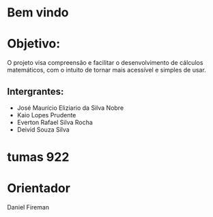 # Bem vindo 

# Objetivo:

O projeto visa compreensão e facilitar o desenvolvimento de cálculos matemáticos, com o intuito de tornar mais acessível e simples de usar.

## Intergrantes:

- José Maurício Eliziario da Silva Nobre
- Kaio Lopes Prudente 
- Everton Rafael Silva Rocha 
- Deivid Souza Silva

# tumas 922

# Orientador 

Daniel Fireman

